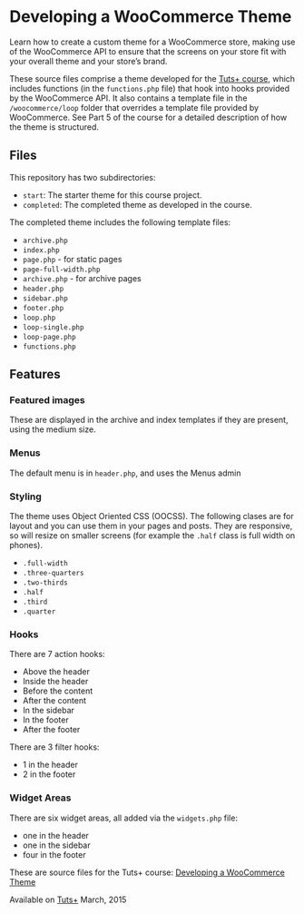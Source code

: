 # Developing a WooCommerce Theme

Learn how to create a custom theme for a WooCommerce store, making use of the WooCommerce API to ensure that the screens on your store fit with your overall theme and your store’s brand.

These source files comprise a theme developed for the [Tuts+ course][published url], which includes functions (in the `functions.php` file) that hook into hooks provided by the WooCommerce API. It also contains a template file in the `/woocommerce/loop` folder that overrides a template file provided by WooCommerce. See Part 5 of the course for a detailed description of how the theme is structured.

## Files

This repository has two subdirectories:
 - `start`: The starter theme for this course project.
 - `completed`: The completed theme as developed in the course.

The completed theme includes the following template files:
* `archive.php`
* `index.php`
* `page.php` - for static pages
* `page-full-width.php`
* `archive.php` - for archive pages
* `header.php`
* `sidebar.php`
* `footer.php`
* `loop.php`
* `loop-single.php`
* `loop-page.php`
* `functions.php`


## Features

### Featured images

These are displayed in the archive and index templates if they are present, using the medium size.

### Menus

The default menu is in `header.php`, and uses the Menus admin

### Styling

The theme uses Object Oriented CSS (OOCSS). The following clases are for layout and you can use them in your pages and posts. They are responsive, so will resize on smaller screens (for example the `.half` class is full width on phones).

* `.full-width`
* `.three-quarters`
* `.two-thirds`
* `.half`
* `.third`
* `.quarter`

### Hooks
There are 7 action hooks:
* Above the header
* Inside the header
* Before the content
* After the content
* In the sidebar
* In the footer
* After the footer

There are 3 filter hooks:
* 1 in the header
* 2 in the footer


### Widget Areas
There are six widget areas, all added via the `widgets.php` file:
- one in the header
- one in the sidebar
- four in the footer



These are source files for the Tuts+ course: [Developing a WooCommerce Theme][published url]

Available on [Tuts+](https://tutsplus.com) March, 2015

[published url]: https://code.tutsplus.com/courses/developing-a-woocommerce-theme
